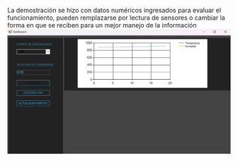 La demostración se hizo con datos numéricos ingresados para evaluar el funcionamiento, pueden remplazarse por lectura de sensores o cambiar la forma en que se reciben
para un mejor manejo de la información
![imagen](image/captura.png)
